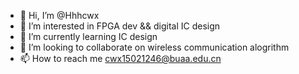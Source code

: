 - 👋 Hi, I’m @Hhhcwx
- 👀 I’m interested in FPGA dev && digital IC design
- 🌱 I’m currently learning IC design
- 💞️ I’m looking to collaborate on wireless communication alogrithm
- 📫 How to reach me cwx15021246@buaa.edu.cn

<!---
Hhhcwx/Hhhcwx is a ✨ special ✨ repository because its `README.md` (this file) appears on your GitHub profile.
You can click the Preview link to take a look at your changes.
--->
